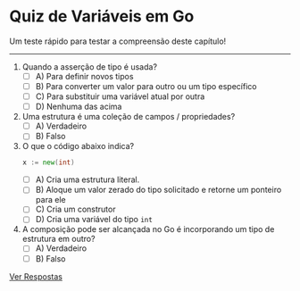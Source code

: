 # Quiz de Variáveis em Go
Um teste rápido para testar a compreensão deste capítulo!

---

1. Quando a asserção de tipo é usada?
   - [ ] A) Para definir novos tipos
   - [ ] B) Para converter um valor para outro ou um tipo específico
   - [ ] C) Para substituir uma variável atual por outra
   - [ ] D) Nenhuma das acima

2. Uma estrutura é uma coleção de campos / propriedades?
   - [ ] A) Verdadeiro
   - [ ] B) Falso

3. O que o código abaixo indica?
   ```go
   x := new(int)
   ```
   - [ ] A) Cria uma estrutura literal.
   - [ ] B) Aloque um valor zerado do tipo solicitado e retorne um ponteiro para ele
   - [ ] C) Cria um construtor
   - [ ] D) Cria uma variável do tipo `int`

4. A composição pode ser alcançada no Go é incorporando um tipo de estrutura em outro?
   - [ ] A) Verdadeiro
   - [ ] B) Falso

[Ver Respostas](Respostas/respostas.md)